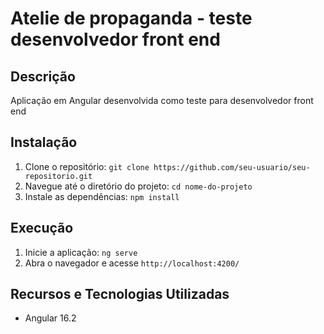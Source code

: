 # Atelie de propaganda - teste desenvolvedor front end

## Descrição
Aplicação em Angular desenvolvida como teste para desenvolvedor front end

## Instalação
1. Clone o repositório: `git clone https://github.com/seu-usuario/seu-repositorio.git`
2. Navegue até o diretório do projeto: `cd nome-do-projeto`
3. Instale as dependências: `npm install`

## Execução
1. Inicie a aplicação: `ng serve`
2. Abra o navegador e acesse `http://localhost:4200/`

## Recursos e Tecnologias Utilizadas
- Angular 16.2
